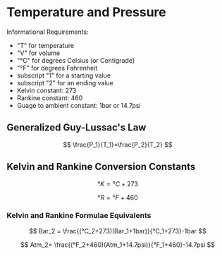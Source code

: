 # Temperature and Pressure

Informational Requirements: 

- "T" for temperature
- "V" for volume
- "°C" for degrees Celsius (or Centigrade)
- "°F" for degrees Fahrenheit
- subscript "1" for a starting value
- subscript "2" for an ending value
- Kelvin constant: 273
- Rankine constant: 460
- Guage to ambient constant: 1bar or 14.7psi

## Generalized Guy-Lussac's Law

$$
\frac{P_1}{T_1}=\frac{P_2}{T_2}
$$

## Kelvin and Rankine Conversion Constants

$$
°K=°C+273
$$

$$
°R=°F+460
$$

### Kelvin and Rankine Formulae Equivalents

$$
Bar_2 = \frac{(°C_2+273)(Bar_1+1bar)}{°C_1+273}-1bar
$$

$$
Atm_2= \frac{(°F_2+460)(Atm_1+14.7psi)}{°F_1+460}-14.7psi
$$

